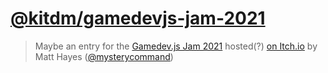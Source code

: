 # [@kitdm/gamedevjs-jam-2021](https://github.com/kindness-is-the-dankest-meme/gamedevjs-jam-2021)

> Maybe an entry for the [Gamedev.js Jam 2021](https://gamedevjs.com/jam/2021/) hosted(?) [on Itch.io](https://itch.io/jam/gamedevjs-2021) by Matt Hayes ([@mysterycommand](https://github.com/mysterycommand))
